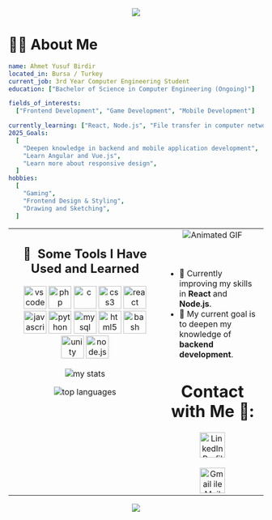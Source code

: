 <p align="center">
  <img src="https://capsule-render.vercel.app/api?type=waving&height=250&color=gradient&text=Hey%20Everyone%20👋&animation=scaleIn&reversal=true&section=header&descAlign=50&descAlignY=50"/>
</p>

# 🧑‍💻 About Me

```yaml
name: Ahmet Yusuf Birdir
located_in: Bursa / Turkey
current_job: 3rd Year Computer Engineering Student
education: ["Bachelor of Science in Computer Engineering (Ongoing)"]

fields_of_interests:
  ["Frontend Development", "Game Development", "Mobile Development"]

currently_learning: ["React, Node.js", "File transfer in computer networks"]
2025_Goals:
  [
    "Deepen knowledge in backend and mobile application development",
    "Learn Angular and Vue.js",
    "Learn more about responsive design",
  ]
hobbies:
  [
    "Gaming",
    "Frontend Design & Styling",
    "Drawing and Sketching",
  ]
```

<table width="100%">
  <tr>
    <td width="60%" valign="top">
      <h2 align="center"> 🚀 &nbsp;Some Tools I Have Used and Learned</h2>
      <div align="center">
        <p>
          <img src="https://cdn.jsdelivr.net/gh/devicons/devicon@latest/icons/vscode/vscode-original-wordmark.svg" alt="vscode" width="45" height="45"/>
          <img src="https://cdn.jsdelivr.net/gh/devicons/devicon/icons/php/php-original.svg" alt="php" width="45" height="45"/>
          <img src="https://cdn.jsdelivr.net/gh/devicons/devicon@latest/icons/c/c-original.svg" alt="c" width="45" height="45"/>
          <img src="https://cdn.jsdelivr.net/gh/devicons/devicon@latest/icons/css3/css3-original.svg" alt="css3" width="45" height="45"/>
          <img src="https://cdn.jsdelivr.net/gh/devicons/devicon@latest/icons/react/react-original-wordmark.svg" alt="react" width="45" height="45"/>
          <img src="https://cdn.jsdelivr.net/gh/devicons/devicon@latest/icons/javascript/javascript-original.svg" alt="javascript" width="45" height="45"/>
          <img src="https://cdn.jsdelivr.net/gh/devicons/devicon@latest/icons/python/python-original-wordmark.svg" alt="python" width="45" height="45"/>
          <img src="https://cdn.jsdelivr.net/gh/devicons/devicon@latest/icons/mysql/mysql-original-wordmark.svg" alt="mysql" width="45" height="45"/>
          <img src="https://cdn.jsdelivr.net/gh/devicons/devicon@latest/icons/html5/html5-original-wordmark.svg" alt="html5" width="45" height="45"/>
          <img src="https://cdn.jsdelivr.net/gh/devicons/devicon@latest/icons/bash/bash-original.svg" alt="bash" width="45" height="45"/>
          <img src="https://cdn.jsdelivr.net/gh/devicons/devicon@latest/icons/unity/unity-original.svg" alt="unity" width="45" height="45"/>
          <img src="https://cdn.jsdelivr.net/gh/devicons/devicon@latest/icons/nodejs/nodejs-original-wordmark.svg" alt="node.js" width="45" height="45"/>
        </p>
        <p>
          <img alt="my stats" src="https://github-readme-stats.vercel.app/api?username=ahmetyusufbirdir03&theme=radical" />
        </p>
        <p>
          <img alt="top languages" src="https://github-readme-stats.vercel.app/api/top-langs/?username=ahmetyusufbirdir03&layout=compact&theme=radical" />
        </p>
      </div>
    </td>
    <td width="40%" valign="top">
      <div align="center">
        <img src="https://media.giphy.com/media/v1.Y2lkPTc5MGI3NjExazNyZzRiajhoeTcxaGkzcTlncjM0bnM2MTZncWt6bjBuZjZ3d2JicSZlcD12MV9naWZzX3NlYXJjaCZjdD1n/78XCFBGOlS6keY1Bil/giphy.gif" width="auto" height="auto" alt="Animated GIF"/>
      </div>
      <br><br>
      <div>
        <ul>
          <li>🧠 Currently improving my skills in <strong>React</strong> and <strong>Node.js</strong>.</li>
          <li>🎯 My current goal is to deepen my knowledge of <strong>backend development</strong>.</li>
        </ul>
      </div>
      <div align="center">
        <h1 align ="center"> Contact with Me 💬:</h1>
          <a align="center" href="https://www.linkedin.com/in/ahmet-yusuf-birdir-199719253/">
            <img src="https://upload.wikimedia.org/wikipedia/commons/8/81/LinkedIn_icon.svg" alt="LinkedIn Profile" height="50" widht="50">
          </a>
          <br><br>
          <a href="mailto:ahmet.yusuf.birdir1@gmail.com">
            <img src="https://cdn4.iconfinder.com/data/icons/logos-brands-in-colors/48/google-gmail-1024.png" alt="Gmail ile Mail Gönder" height="50" widht="50"/>
          </a>
      </div>
    </td>

  </tr>
</table>

<p align="center">
  <img src="https://capsule-render.vercel.app/api?type=waving&height=250&color=gradient&text=Nice%20to%20Meet%20You🙏&animation=scaleIn&reversal=true&section=footer"/>
</p>

